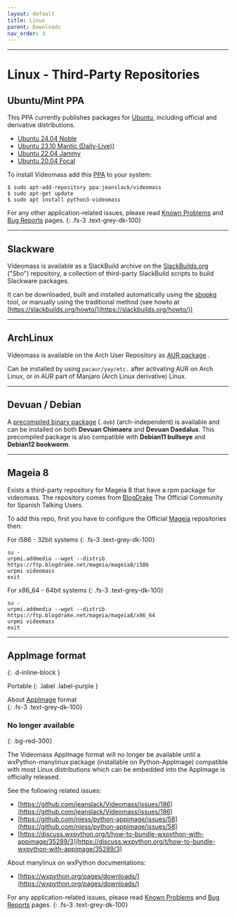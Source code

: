 ```yaml
---
layout: default
title: Linux
parent: Downloads
nav_order: 3
---
```


---

# Linux - Third-Party Repositories

## Ubuntu/Mint PPA

This PPA currently publishes packages for [Ubuntu](https://ubuntu.com/), including official and 
derivative distributions.   

- [Ubuntu 24.04 Noble](https://cloud-images.ubuntu.com/noble/current/)
- [Ubuntu 23.10 Mantic (Daily-Live))](https://cdimage.ubuntu.com/daily-live/current/)
- [Ubuntu 22.04 Jammy](https://releases.ubuntu.com/22.04/) 
- [Ubuntu 20.04 Focal](https://releases.ubuntu.com/focal/)     


To install Videomass add this 
[PPA](https://launchpad.net/~jeanslack/+archive/ubuntu/videomass) to your system: 
  

`$ sudo apt-add-repository ppa:jeanslack/videomass`   
`$ sudo apt-get update`  
`$ sudo apt install python3-videomass`   

For any other application-related issues, please read 
[Known Problems](../../known_problems) and [Bug Reports](../Bugs) pages.
{: .fs-3 .text-grey-dk-100}   

---

## Slackware

Videomass is available as a SlackBuild archive on the [SlackBuilds.org](https://slackbuilds.org/) 
("Sbo") repository, a collection of third-party SlackBuild scripts to build Slackware packages.

It can be downloaded, built and installed automatically using the [sbopkg](https://sbopkg.org/) 
tool, or manually using the traditional method (see howto at [https://slackbuilds.org/howto/](https://slackbuilds.org/howto/))   

---

## ArchLinux

Videomass is available on the Arch User Repository as [AUR package](https://aur.archlinux.org/packages/videomass) .

Can be installed by using `pacaur/yay/etc.` after activating AUR on Arch Linux, 
or in AUR part of Manjaro (Arch Linux derivative) Linux.

---

## Devuan / Debian

A [precompiled binary package](https://github.com/jeanslack/Videomass/releases/latest) (`.deb`) 
(arch-independent) is available and can be installed on both **Devuan Chimaera** and **Devuan Daedalus**.
This precompiled package is also compatible with **Debian11 bullseye** and **Debian12 bookworm**.

---

## Mageia 8

Exists a third-party repository for Mageia 8 that have a rpm package for videomass.
The repository comes from [BlogDrake](https://blogdrake.net/) The Official Community 
for Spanish Talking Users.

To add this repo, first you have to configure the Official [Mageia](https://www.mageia.org/en/) 
repositories then:

For i586 - 32bit systems
{: .fs-3 .text-grey-dk-100}

```
su -
urpmi.addmedia --wget --distrib https://ftp.blogdrake.net/mageia/mageia8/i586
urpmi videomass
exit
```

For x86_64 - 64bit systems
{: .fs-3 .text-grey-dk-100}

```
su -
urpmi.addmedia --wget --distrib https://ftp.blogdrake.net/mageia/mageia8/x86_64
urpmi videomass
exit
```

---

## AppImage format
{: .d-inline-block } 

Portable
{: .label .label-purple }   

About [AppImage](https://appimage.org/) format   
{: .fs-3 .text-grey-dk-100}

### No longer available 
{: .bg-red-300}

The Videomass AppImage format will no longer be available until a wxPython-manylinux 
package (installable on Python-AppImage) compatible with most Linux distributions 
which can be embedded into the AppImage is officially released.   

See the following related issues: 
- [https://github.com/jeanslack/Videomass/issues/186](https://github.com/jeanslack/Videomass/issues/186)
- [https://github.com/niess/python-appimage/issues/58](https://github.com/niess/python-appimage/issues/58)
- [https://discuss.wxpython.org/t/how-to-bundle-wxpython-with-appimage/35289/3](https://discuss.wxpython.org/t/how-to-bundle-wxpython-with-appimage/35289/3)

About manylinux on wxPython documentations:
- [https://wxpython.org/pages/downloads/](https://wxpython.org/pages/downloads/)

For any application-related issues, please read 
[Known Problems](../../known_problems) and [Bug Reports](../Bugs) pages.
{: .fs-3 .text-grey-dk-100}   
